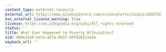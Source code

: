 ```yaml
---
content_type: external-resource
external_url: https://www.sciencedirect.com/science/article/pii/0305750X89901666
has_external_license_warning: true
license: https://en.wikipedia.org/wiki/All_rights_reserved
status: ''
title: What Ever Happened to Poverty Alleviation?
uid: db0e32e9-ea7a-427e-8b57-d8f4262ca3da
wayback_url: ''
---
```

